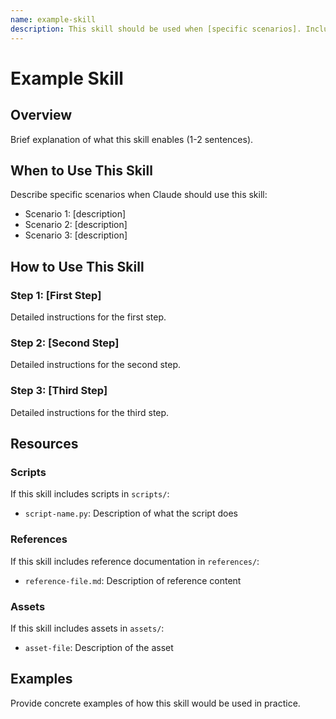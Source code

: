```yaml
---
name: example-skill
description: This skill should be used when [specific scenarios]. Include triggering keywords and use cases to help Claude determine when to invoke this skill.
---
```


# Example Skill

## Overview

Brief explanation of what this skill enables (1-2 sentences).

## When to Use This Skill

Describe specific scenarios when Claude should use this skill:
- Scenario 1: [description]
- Scenario 2: [description]
- Scenario 3: [description]

## How to Use This Skill

### Step 1: [First Step]

Detailed instructions for the first step.

### Step 2: [Second Step]

Detailed instructions for the second step.

### Step 3: [Third Step]

Detailed instructions for the third step.

## Resources

### Scripts

If this skill includes scripts in `scripts/`:
- `script-name.py`: Description of what the script does

### References

If this skill includes reference documentation in `references/`:
- `reference-file.md`: Description of reference content

### Assets

If this skill includes assets in `assets/`:
- `asset-file`: Description of the asset

## Examples

Provide concrete examples of how this skill would be used in practice.
